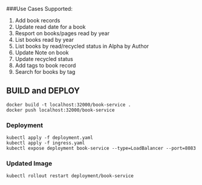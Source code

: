 ###Use Cases Supported:

1. Add book records
2. Update read date for a book
3. Resport on books/pages read by year
4. List books read by year
5. List books by read/recycled status in Alpha by Author
6. Update Note on book
7. Update recycled status
8. Add tags to book record
9. Search for books by tag


## BUILD and DEPLOY

```angular2html
docker build -t localhost:32000/book-service .
docker push localhost:32000/book-service
```

### Deployment
```
kubectl apply -f deployment.yaml 
kubectl apply -f ingress.yaml 
kubectl expose deployment book-service --type=LoadBalancer --port=8083
```

### Updated Image

```angular2html
kubectl rollout restart deployment/book-service
```